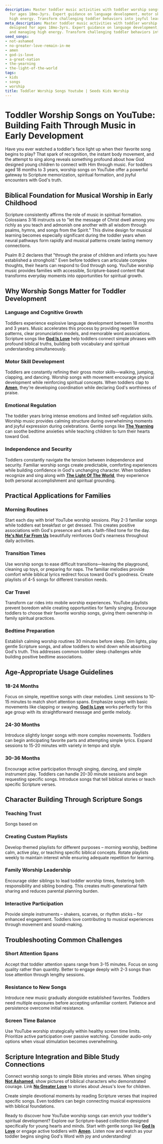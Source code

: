 ```yaml
---
description: Master toddler music activities with toddler worship songs youtube designed
  for ages 18mo-3yrs. Expert guidance on language development, motor skills, and managing
  high energy. Transform challenging toddler behaviors into joyful learning!
meta_description: Master toddler music activities with toddler worship songs youtube
  designed for ages 18mo-3yrs. Expert guidance on language development, motor skills,
  and managing high energy. Transform challenging toddler behaviors into joyful learning!
seed_songs:
- not-ashamed
- no-greater-love-remain-in-me
- amen
- god-is-love
- a-great-nation
- the-yearning
- the-light-of-the-world
tags:
- kids
- songs
- worship
title: Toddler Worship Songs Youtube | Seeds Kids Worship
---
```

# Toddler Worship Songs on YouTube: Building Faith Through Music in Early Development

Have you ever watched a toddler's face light up when their favorite song begins to play? That spark of recognition, the instant body movement, and the attempt to sing along reveals something profound about how God designed young children to connect with Him through music. For toddlers aged 18 months to 3 years, worship songs on YouTube offer a powerful gateway to Scripture memorization, spiritual formation, and joyful encounters with God's truth.

## Biblical Foundation for Musical Worship in Early Childhood

Scripture consistently affirms the role of music in spiritual formation. Colossians 3:16 instructs us to "let the message of Christ dwell among you richly as you teach and admonish one another with all wisdom through psalms, hymns, and songs from the Spirit." This divine design for musical learning becomes especially significant during the toddler years when neural pathways form rapidly and musical patterns create lasting memory connections.

Psalm 8:2 declares that "through the praise of children and infants you have established a stronghold." Even before toddlers can articulate complex thoughts, their hearts can respond to God through song. YouTube worship music provides families with accessible, Scripture-based content that transforms everyday moments into opportunities for spiritual growth.

## Why Worship Songs Matter for Toddler Development

### Language and Cognitive Growth
Toddlers experience explosive language development between 18 months and 3 years. Music accelerates this process by providing repetitive patterns, clear pronunciation models, and memorable word associations. Scripture songs like **[God Is Love](https://seedskidsworship.com/product/god-is-love-1-john-416/)** help toddlers connect simple phrases with profound biblical truths, building both vocabulary and spiritual understanding simultaneously.

### Motor Skill Development
Toddlers are constantly refining their gross motor skills—walking, jumping, clapping, and dancing. Worship songs with movement encourage physical development while reinforcing spiritual concepts. When toddlers clap to **[Amen](https://seedskidsworship.com/product/seeds-of-praise-vol-3/)**, they're developing coordination while declaring God's worthiness of praise.

### Emotional Regulation
The toddler years bring intense emotions and limited self-regulation skills. Worship music provides calming structure during overwhelming moments and joyful expression during celebrations. Gentle songs like **[The Yearning](https://seedskidsworship.com/product/the-yearning-isaiah-267-9/)** can soothe bedtime anxieties while teaching children to turn their hearts toward God.

### Independence and Security
Toddlers constantly navigate the tension between independence and security. Familiar worship songs create predictable, comforting experiences while building confidence in God's unchanging character. When toddlers recognize and sing along with **[The Light Of The World](https://seedskidsworship.com/product/the-light-of-the-world-john-812-2/)**, they experience both personal accomplishment and spiritual grounding.

## Practical Applications for Families

### Morning Routines
Start each day with brief YouTube worship sessions. Play 2-3 familiar songs while toddlers eat breakfast or get dressed. This creates positive associations with God's presence and sets a faith-filled tone for the day. **[He's Not Far From Us](https://seedskidsworship.com/product/hes-not-far-from-us-acts-1726-27-2/)** beautifully reinforces God's nearness throughout daily activities.

### Transition Times
Use worship songs to ease difficult transitions—leaving the playground, cleaning up toys, or preparing for naps. The familiar melodies provide comfort while biblical lyrics redirect focus toward God's goodness. Create playlists of 4-5 songs for different transition needs.

### Car Travel
Transform car rides into mobile worship experiences. YouTube playlists prevent boredom while creating opportunities for family singing. Encourage toddlers to choose their favorite worship songs, giving them ownership in family spiritual practices.

### Bedtime Preparation
Establish calming worship routines 30 minutes before sleep. Dim lights, play gentle Scripture songs, and allow toddlers to wind down while absorbing God's truth. This addresses common toddler sleep challenges while building positive bedtime associations.

## Age-Appropriate Usage Guidelines

### 18-24 Months
Focus on simple, repetitive songs with clear melodies. Limit sessions to 10-15 minutes to match short attention spans. Emphasize songs with basic movements like clapping or swaying. **[God Is Love](https://seedskidsworship.com/product/god-is-love-1-john-416/)** works perfectly for this age group with its straightforward message and gentle melody.

### 24-30 Months
Introduce slightly longer songs with more complex movements. Toddlers can begin anticipating favorite parts and attempting simple lyrics. Expand sessions to 15-20 minutes with variety in tempo and style.

### 30-36 Months
Encourage active participation through singing, dancing, and simple instrument play. Toddlers can handle 20-30 minute sessions and begin requesting specific songs. Introduce songs that tell biblical stories or teach specific Scripture verses.

## Character Building Through Scripture Songs

### Teaching Trust
Songs based on

### Creating Custom Playlists
Develop themed playlists for different purposes – morning worship, bedtime calm, active play, or teaching specific biblical concepts. Rotate playlists weekly to maintain interest while ensuring adequate repetition for learning.

### Family Worship Leadership
Encourage older siblings to lead toddler worship times, fostering both responsibility and sibling bonding. This creates multi-generational faith sharing and reduces parental planning burden.

### Interactive Participation
Provide simple instruments – shakers, scarves, or rhythm sticks – for enhanced engagement. Toddlers love contributing to musical experiences through movement and sound-making.

## Troubleshooting Common Challenges

### Short Attention Spans
Accept that toddler attention spans range from 3-15 minutes. Focus on song quality rather than quantity. Better to engage deeply with 2-3 songs than lose attention through lengthy sessions.

### Resistance to New Songs
Introduce new music gradually alongside established favorites. Toddlers need multiple exposures before accepting unfamiliar content. Patience and persistence overcome initial resistance.

### Screen Time Balance
Use YouTube worship strategically within healthy screen time limits. Prioritize active participation over passive watching. Consider audio-only options when visual stimulation becomes overwhelming.

## Scripture Integration and Bible Study Connections

Connect worship songs to simple Bible stories and verses. When singing **[Not Ashamed](https://seedskidsworship.com/product/not-ashamed-romans-116-17/)**, show pictures of biblical characters who demonstrated courage. Link **[No Greater Love](https://seedskidsworship.com/product/no-greater-love-remain-in-me-john-1513-14-2/)** to stories about Jesus's love for children.

Create simple devotional moments by reading Scripture verses that inspired specific songs. Even toddlers can begin connecting musical expressions with biblical foundations.

Ready to discover how YouTube worship songs can enrich your toddler's spiritual development? Explore our Scripture-based collection designed specifically for young hearts and minds. Start with gentle songs like **[God Is Love](https://seedskidsworship.com/product/god-is-love-1-john-416/)** or engage active toddlers with **[Amen](https://seedskidsworship.com/product/seeds-of-praise-vol-3/)**. Listen now and watch as your toddler begins singing God's Word with joy and understanding!

<script type="application/ld+json">
{
  "@context": "https://schema.org",
  "@type": "Article",
  "headline": "Toddler Worship Songs Youtube",
  "author": {
    "@type": "Organization",
    "name": "Seeds Kids Worship"
  },
  "publisher": {
    "@type": "Organization",
    "name": "Seeds Kids Worship",
    "logo": {
      "@type": "ImageObject",
      "url": "https://seedskidsworship.com/logo.png"
    }
  },
  "datePublished": "2025-09-08T12:44:20.004411",
  "dateModified": "2025-09-08T12:44:20.004437",
  "description": "Master toddler music activities with toddler worship songs youtube designed for ages 18mo-3yrs. Expert guidance on language development, motor skills, and manag",
  "mainEntityOfPage": {
    "@type": "WebPage",
    "@id": "https://seedskidsworship.com/activities/toddler-worship-songs-youtube/"
  }
}
</script>

<script type="application/ld+json">
{
  "@context": "https://schema.org",
  "@type": "Product",
  "name": "Not Ashamed",
  "description": "Scripture song based on the first commandment (Exodus 20:1\u20133) that calls children to worship the one true God above all idols.",
  "url": "https://seedskidsworship.com/product/not-ashamed-romans-116-17/",
  "brand": {
    "@type": "Brand",
    "name": "Seeds Kids Worship"
  },
  "category": "Children's Christian Music",
  "album": "Power"
}
</script>

<script type="application/ld+json">
{
  "@context": "https://schema.org",
  "@type": "Product",
  "name": "No Greater Love (Remain in Me)",
  "description": "Upbeat scripture song from Psalm 62:1\u20132 reminding us to trust in God\u2019s steadfast love and not be shaken.",
  "url": "https://seedskidsworship.com/product/no-greater-love-remain-in-me-john-1513-14-2/",
  "brand": {
    "@type": "Brand",
    "name": "Seeds Kids Worship"
  },
  "category": "Children's Christian Music",
  "album": "Seeds of Faith"
}
</script>

<script type="application/ld+json">
{
